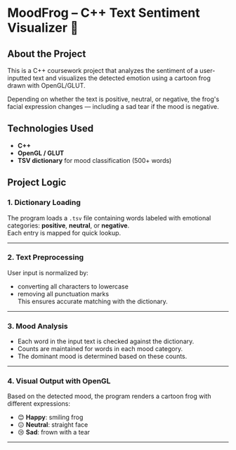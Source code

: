 # MoodFrog – C++ Text Sentiment Visualizer 🐸

## About the Project
This is a C++ coursework project that analyzes the sentiment of a user-inputted text and visualizes the detected emotion using a cartoon frog drawn with OpenGL/GLUT.

Depending on whether the text is positive, neutral, or negative, the frog's facial expression changes — including a sad tear if the mood is negative.

## Technologies Used
- **C++**
- **OpenGL / GLUT**
- **TSV dictionary** for mood classification (500+ words)

## Project Logic

### 1. Dictionary Loading  
The program loads a `.tsv` file containing words labeled with emotional categories: **positive**, **neutral**, or **negative**.  
Each entry is mapped for quick lookup.

---

### 2. Text Preprocessing  
User input is normalized by:  
- converting all characters to lowercase  
- removing all punctuation marks  
This ensures accurate matching with the dictionary.

---

### 3. Mood Analysis  
- Each word in the input text is checked against the dictionary.  
- Counts are maintained for words in each mood category.  
- The dominant mood is determined based on these counts.

---

### 4. Visual Output with OpenGL  
Based on the detected mood, the program renders a cartoon frog with different expressions:  
- 😊 **Happy**: smiling frog  
- 😐 **Neutral**: straight face  
- 😢 **Sad**: frown with a tear  

---

